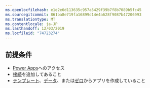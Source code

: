 ```yaml
---
ms.openlocfilehash: e1e2e6d113635c957a5429f39b7f8b7089b5fc45
ms.sourcegitcommit: 861ba8e719fa16899d14e4a628f9087b47206993
ms.translationtype: MT
ms.contentlocale: ja-JP
ms.lasthandoff: 12/03/2019
ms.locfileid: "74723274"
---
```

## <a name="prerequisites"></a>前提条件
* [Power Apps](https://make.powerapps.com/?utm_source=padocs&utm_medium=linkinadoc&utm_campaign=referralsfromdoc)へのアクセス
* [接続](../maker/canvas-apps/add-manage-connections.md)を追加してあること
* [テンプレート](../maker/canvas-apps/get-started-test-drive.md)、[データ](../maker/canvas-apps/get-started-create-from-data.md)、または[ゼロ](../maker/canvas-apps/get-started-create-from-blank.md)からアプリを作成していること
